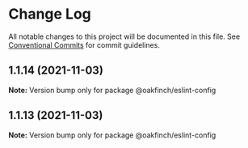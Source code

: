 # Change Log

All notable changes to this project will be documented in this file.
See [Conventional Commits](https://conventionalcommits.org) for commit guidelines.

## 1.1.14 (2021-11-03)

**Note:** Version bump only for package @oakfinch/eslint-config





## 1.1.13 (2021-11-03)

**Note:** Version bump only for package @oakfinch/eslint-config
